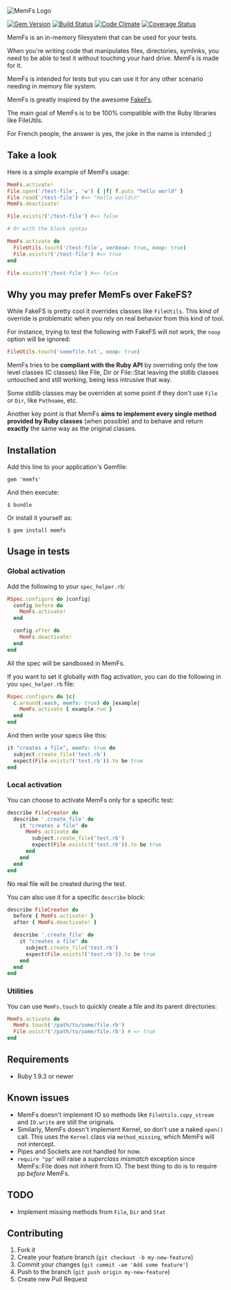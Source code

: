 ![MemFs Logo](https://raw.github.com/simonc/memfs/master/memfs.png)

[![Gem Version](https://badge.fury.io/rb/memfs.svg)](https://badge.fury.io/rb/memfs)
[![Build Status](https://api.travis-ci.org/simonc/memfs.svg?branch=master)](http://travis-ci.org/simonc/memfs)
[![Code Climate](https://codeclimate.com/github/simonc/memfs/badges/gpa.svg)](https://codeclimate.com/github/simonc/memfs)
[![Coverage Status](https://coveralls.io/repos/github/simonc/memfs/badge.svg?branch=master)](https://coveralls.io/github/simonc/memfs?branch=master)

MemFs is an in-memory filesystem that can be used for your tests.

When you're writing code that manipulates files, directories, symlinks, you need
to be able to test it without touching your hard drive. MemFs is made for it.

MemFs is intended for tests but you can use it for any other scenario needing in
memory file system.

MemFs is greatly inspired by the awesome
[FakeFs](https://github.com/defunkt/fakefs).

The main goal of MemFs is to be 100% compatible with the Ruby libraries like
FileUtils.

For French people, the answer is yes, the joke in the name is intended ;)

## Take a look

Here is a simple example of MemFs usage:

``` ruby
MemFs.activate!
File.open('/test-file', 'w') { |f| f.puts "hello world" }
File.read('/test-file') #=> "hello world\n"
MemFs.deactivate!

File.exists?('/test-file') #=> false

# Or with the block syntax

MemFs.activate do
  FileUtils.touch('/test-file', verbose: true, noop: true)
  File.exists?('/test-file') #=> true
end

File.exists?('/test-file') #=> false
```

## Why you may prefer MemFs over FakeFS?

While FakeFS is pretty cool it overrides classes like `FileUtils`. This kind of override is problematic when you rely on real behavior from this kind of tool.

For instance, trying to test the following with FakeFS will not work, the `noop` option will be ignored:

``` ruby
FileUtils.touch('somefile.txt', noop: true)
```

MemFs tries to be **compliant with the Ruby API** by overriding only the low level classes (C classes) like File, Dir or File::Stat leaving the stdlib classes untouched and still working, being less intrusive that way.

Some stdlib classes may be overriden at some point if they don't use `File` or `Dir`, like `Pathname`, etc.

Another key point is that MemFs **aims to implement every single method provided by Ruby classes** (when possible) and to behave and return **exactly** the same way as the original classes.

## Installation

Add this line to your application's Gemfile:

    gem 'memfs'

And then execute:

    $ bundle

Or install it yourself as:

    $ gem install memfs

## Usage in tests

### Global activation

Add the following to your `spec_helper.rb`:

``` ruby
RSpec.configure do |config|
  config.before do
    MemFs.activate!
  end

  config.after do
    MemFs.deactivate!
  end
end
```

All the spec will be sandboxed in MemFs.

If you want to set it globally with flag activation, you can do the following in
you `spec_helper.rb` file:

``` ruby
Rspec.configure do |c|
  c.around(:each, memfs: true) do |example|
    MemFs.activate { example.run }
  end
end
```

And then write your specs like this:

``` ruby
it "creates a file", memfs: true do
  subject.create_file('test.rb')
  expect(File.exists?('test.rb')).to be true
end
```

### Local activation

You can choose to activate MemFs only for a specific test:

``` ruby
describe FileCreator do
  describe '.create_file' do
    it "creates a file" do
      MemFs.activate do
        subject.create_file('test.rb')
        expect(File.exists?('test.rb')).to be true
      end
    end
  end
end
```

No real file will be created during the test.

You can also use it for a specific `describe` block:

``` ruby
describe FileCreator do
  before { MemFs.activate! }
  after { MemFs.deactivate! }

  describe '.create_file' do
    it "creates a file" do
      subject.create_file('test.rb')
      expect(File.exists?('test.rb')).to be true
    end
  end
end
```

### Utilities

You can use `MemFs.touch` to quickly create a file and its parent directories:

``` ruby
MemFs.activate do
  MemFs.touch('/path/to/some/file.rb')
  File.exist?('/path/to/some/file.rb') # => true
end
```

## Requirements

* Ruby 1.9.3 or newer

## Known issues

* MemFs doesn't implement IO so methods like `FileUtils.copy_stream` and `IO.write` are still the originals.
* Similarly, MemFs doesn't implement Kernel, so don't use a naked `open()` call. This uses the `Kernel` class via `method_missing`, which MemFs will not intercept.
* Pipes and Sockets are not handled for now.
* `require "pp"` will raise a _superclass mismatch_ exception since MemFs::File does not inherit from IO. The best thing to do is to require pp _before_ MemFs.

## TODO

* Implement missing methods from `File`, `Dir` and `Stat`

## Contributing

1. Fork it
2. Create your feature branch (`git checkout -b my-new-feature`)
3. Commit your changes (`git commit -am 'Add some feature'`)
4. Push to the branch (`git push origin my-new-feature`)
5. Create new Pull Request
